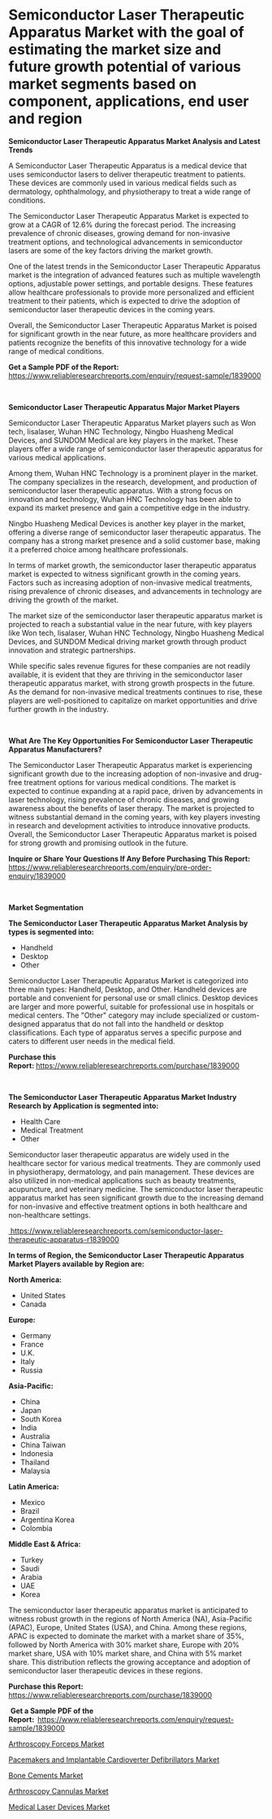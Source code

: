 <p><h1>Semiconductor Laser Therapeutic Apparatus Market with the goal of estimating the market size and future growth potential of various market segments based on component, applications, end user and region</h1></p><p><strong>Semiconductor Laser Therapeutic Apparatus Market Analysis and Latest Trends</strong></p>
<p><p>A Semiconductor Laser Therapeutic Apparatus is a medical device that uses semiconductor lasers to deliver therapeutic treatment to patients. These devices are commonly used in various medical fields such as dermatology, ophthalmology, and physiotherapy to treat a wide range of conditions.</p><p>The Semiconductor Laser Therapeutic Apparatus Market is expected to grow at a CAGR of 12.6% during the forecast period. The increasing prevalence of chronic diseases, growing demand for non-invasive treatment options, and technological advancements in semiconductor lasers are some of the key factors driving the market growth.</p><p>One of the latest trends in the Semiconductor Laser Therapeutic Apparatus market is the integration of advanced features such as multiple wavelength options, adjustable power settings, and portable designs. These features allow healthcare professionals to provide more personalized and efficient treatment to their patients, which is expected to drive the adoption of semiconductor laser therapeutic devices in the coming years.</p><p>Overall, the Semiconductor Laser Therapeutic Apparatus Market is poised for significant growth in the near future, as more healthcare providers and patients recognize the benefits of this innovative technology for a wide range of medical conditions.</p></p>
<p><strong>Get a Sample PDF of the Report:&nbsp;</strong> <a href="https://www.reliableresearchreports.com/enquiry/request-sample/1839000">https://www.reliableresearchreports.com/enquiry/request-sample/1839000</a></p>
<p>&nbsp;</p>
<p><strong>Semiconductor Laser Therapeutic Apparatus Major Market Players</strong></p>
<p><p>Semiconductor Laser Therapeutic Apparatus Market players such as Won tech, lisalaser, Wuhan HNC Technology, Ningbo Huasheng Medical Devices, and SUNDOM Medical are key players in the market. These players offer a wide range of semiconductor laser therapeutic apparatus for various medical applications.</p><p>Among them, Wuhan HNC Technology is a prominent player in the market. The company specializes in the research, development, and production of semiconductor laser therapeutic apparatus. With a strong focus on innovation and technology, Wuhan HNC Technology has been able to expand its market presence and gain a competitive edge in the industry.</p><p>Ningbo Huasheng Medical Devices is another key player in the market, offering a diverse range of semiconductor laser therapeutic apparatus. The company has a strong market presence and a solid customer base, making it a preferred choice among healthcare professionals.</p><p>In terms of market growth, the semiconductor laser therapeutic apparatus market is expected to witness significant growth in the coming years. Factors such as increasing adoption of non-invasive medical treatments, rising prevalence of chronic diseases, and advancements in technology are driving the growth of the market.</p><p>The market size of the semiconductor laser therapeutic apparatus market is projected to reach a substantial value in the near future, with key players like Won tech, lisalaser, Wuhan HNC Technology, Ningbo Huasheng Medical Devices, and SUNDOM Medical driving market growth through product innovation and strategic partnerships.</p><p>While specific sales revenue figures for these companies are not readily available, it is evident that they are thriving in the semiconductor laser therapeutic apparatus market, with strong growth prospects in the future. As the demand for non-invasive medical treatments continues to rise, these players are well-positioned to capitalize on market opportunities and drive further growth in the industry.</p></p>
<p>&nbsp;</p>
<p><strong>What Are The Key Opportunities For Semiconductor Laser Therapeutic Apparatus Manufacturers?</strong></p>
<p><p>The Semiconductor Laser Therapeutic Apparatus market is experiencing significant growth due to the increasing adoption of non-invasive and drug-free treatment options for various medical conditions. The market is expected to continue expanding at a rapid pace, driven by advancements in laser technology, rising prevalence of chronic diseases, and growing awareness about the benefits of laser therapy. The market is projected to witness substantial demand in the coming years, with key players investing in research and development activities to introduce innovative products. Overall, the Semiconductor Laser Therapeutic Apparatus market is poised for strong growth and promising outlook in the future.</p></p>
<p><strong>Inquire or Share Your Questions If Any Before Purchasing This Report:</strong> <a href="https://www.reliableresearchreports.com/enquiry/pre-order-enquiry/1839000">https://www.reliableresearchreports.com/enquiry/pre-order-enquiry/1839000</a></p>
<p>&nbsp;</p>
<p><strong>Market Segmentation</strong></p>
<p><strong>The Semiconductor Laser Therapeutic Apparatus Market Analysis by types is segmented into:</strong></p>
<p><ul><li>Handheld</li><li>Desktop</li><li>Other</li></ul></p>
<p><p>Semiconductor Laser Therapeutic Apparatus Market is categorized into three main types: Handheld, Desktop, and Other. Handheld devices are portable and convenient for personal use or small clinics. Desktop devices are larger and more powerful, suitable for professional use in hospitals or medical centers. The "Other" category may include specialized or custom-designed apparatus that do not fall into the handheld or desktop classifications. Each type of apparatus serves a specific purpose and caters to different user needs in the medical field.</p></p>
<p><strong>Purchase this Report:&nbsp;</strong><a href="https://www.reliableresearchreports.com/purchase/1839000">https://www.reliableresearchreports.com/purchase/1839000</a></p>
<p>&nbsp;</p>
<p><strong>The Semiconductor Laser Therapeutic Apparatus Market Industry Research by Application is segmented into:</strong></p>
<p><ul><li>Health Care</li><li>Medical Treatment</li><li>Other</li></ul></p>
<p><p>Semiconductor laser therapeutic apparatus are widely used in the healthcare sector for various medical treatments. They are commonly used in physiotherapy, dermatology, and pain management. These devices are also utilized in non-medical applications such as beauty treatments, acupuncture, and veterinary medicine. The semiconductor laser therapeutic apparatus market has seen significant growth due to the increasing demand for non-invasive and effective treatment options in both healthcare and non-healthcare settings.</p></p>
<p><a href="https://www.reliableresearchreports.com/semiconductor-laser-therapeutic-apparatus-r1839000">&nbsp;https://www.reliableresearchreports.com/semiconductor-laser-therapeutic-apparatus-r1839000</a></p>
<p><strong>In terms of Region, the Semiconductor Laser Therapeutic Apparatus Market Players available by Region are:</strong></p>
<p>
    <p> <strong> North America: </strong>
        <ul>
            <li>United States</li>
            <li>Canada</li>
        </ul>
        </p> 
    <p> <strong> Europe: </strong>
        <ul>
            <li>Germany</li>
            <li>France</li>
            <li>U.K.</li>
            <li>Italy</li>
            <li>Russia</li>
        </ul>
        </p> 
    <p> <strong> Asia-Pacific: </strong>
        <ul>
            <li>China</li>
            <li>Japan</li>
            <li>South Korea</li>
            <li>India</li>
            <li>Australia</li>
            <li>China Taiwan</li>
            <li>Indonesia</li>
            <li>Thailand</li>
            <li>Malaysia</li>
        </ul>
        </p> 
    <p> <strong> Latin America: </strong>
        <ul>
            <li>Mexico</li>
            <li>Brazil</li>
            <li>Argentina Korea</li>
            <li>Colombia</li>
        </ul>
        </p> 
    <p> <strong> Middle East & Africa: </strong>
        <ul>
            <li>Turkey</li>
            <li>Saudi</li>
            <li>Arabia</li>
            <li>UAE</li>
            <li>Korea</li>
        </ul>
    </p>
    </p>
<p><p>The semiconductor laser therapeutic apparatus market is anticipated to witness robust growth in the regions of North America (NA), Asia-Pacific (APAC), Europe, United States (USA), and China. Among these regions, APAC is expected to dominate the market with a market share of 35%, followed by North America with 30% market share, Europe with 20% market share, USA with 10% market share, and China with 5% market share. This distribution reflects the growing acceptance and adoption of semiconductor laser therapeutic devices in these regions.</p></p>
<p><strong>Purchase this Report: </strong><a href="https://www.reliableresearchreports.com/purchase/1839000">https://www.reliableresearchreports.com/purchase/1839000</a></p>
<p>&nbsp;<strong>Get a Sample PDF of the Report:&nbsp;&nbsp;</strong><a href="https://www.reliableresearchreports.com/enquiry/request-sample/1839000">https://www.reliableresearchreports.com/enquiry/request-sample/1839000</a></p>
<p><strong></strong></p>
<p><p><a href="https://github.com/JosephWillisbXXgf/Market-Research-Report-List-1/blob/main/arthroscopy-forceps-market.md">Arthroscopy Forceps Market</a></p><p><a href="https://github.com/julyju69/Market-Research-Report-List-4/blob/main/pacemakers-and-implantable-cardioverter-defibrillators-market.md">Pacemakers and Implantable Cardioverter Defibrillators Market</a></p><p><a href="https://github.com/jakobeblake56/Market-Research-Report-List-1/blob/main/bone-cements-market.md">Bone Cements Market</a></p><p><a href="https://github.com/nathandecarvalho/Market-Research-Report-List-4/blob/main/arthroscopy-cannulas-market.md">Arthroscopy Cannulas Market</a></p><p><a href="https://github.com/gdfhhhj/Market-Research-Report-List-6/blob/main/medical-laser-devices-market.md">Medical Laser Devices Market</a></p></p>
